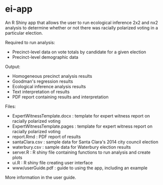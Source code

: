 # ei-app
An R Shiny app that allows the user to run ecological inference 2x2 and nx2 analysis to determine whether or not there was racially polarized voting in a particular election.

Required to run analysis:
- Precinct-level data on vote totals by candidate for a given election
- Precinct-level demographic data

Output:
- Homogeneous precinct analysis results
- Goodman's regression results
- Ecological inference analysis results
- Text interpretation of results
- PDF report containing results and interpretation

Files:
- ExpertWitnessTemplate.docx : template for expert witness report on racially polarized voting
- ExpertWitnessTemplate.pages	: template for expert witness report on racially polarized voting
- report.Rmd	: PDF report of results
- santaClara.csv	: sample data for Santa Clara's 2014 city council election
- waterbury.csv : sample data for Waterbury election results
- server.R : R shiny file containing functions to run analysis and create plots
- ui.R	: R shiny file creating user interface
- www/userGuide.pdf : guide to using the app, including an example

More information in the user guide.
